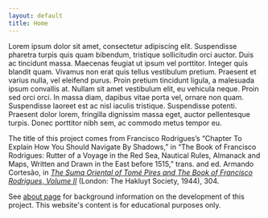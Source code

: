 ```yaml
---
layout: default
title: Home
---
```


<div class="container my-4">
  
<div class="firstonindex">Lorem ipsum dolor sit amet, consectetur adipiscing elit. Suspendisse pharetra turpis quis quam bibendum, tristique sollicitudin orci auctor. Duis ac tincidunt massa. Maecenas feugiat ut ipsum vel porttitor. Integer quis blandit quam. Vivamus non erat quis tellus vestibulum pretium. Praesent et varius nulla, vel eleifend purus. Proin pretium tincidunt ligula, a malesuada ipsum convallis at. Nullam sit amet vestibulum elit, eu vehicula neque. Proin sed orci orci. In massa diam, dapibus vitae porta vel, ornare non quam. Suspendisse laoreet est ac nisl iaculis tristique. Suspendisse potenti. Praesent dolor lorem, fringilla dignissim massa eget, auctor pellentesque turpis. Donec porttitor nibh sem, ac commodo metus tempor eu.</div>

The title of this project comes from Francisco Rodrigues’s “Chapter To Explain How You Should Navigate By Shadows,” in “The Book of Francisco Rodrigues: Rutter of a Voyage in the Red Sea, Nautical Rules, Almanack and Maps, Written and Drawn in the East before 1515,” trans. and ed. Armando Cortesão, in [<i>The Suma Oriental of Tomé Pires and The Book of Francisco Rodrigues, Volume II</i>](https://archive.org/details/McGillLibrary-136388-15666/page/n93/mode/1up) (London: The Hakluyt Society, 1944), 304.

See [about page](https://taliaperry.github.io/astro/about.html) for background information on the development of this project. This website's content is for educational purposes only.

</div>

